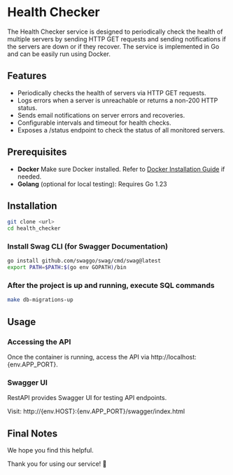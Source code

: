 # Health Checker

The Health Checker service is designed to periodically check the health of multiple servers by sending HTTP GET requests and sending notifications if the servers are down or if they recover. The service is implemented in Go and can be easily run using Docker.

## Features
- Periodically checks the health of servers via HTTP GET requests.
- Logs errors when a server is unreachable or returns a non-200 HTTP status.
- Sends email notifications on server errors and recoveries.
- Configurable intervals and timeout for health checks.
- Exposes a /status endpoint to check the status of all monitored servers.

## Prerequisites

- **Docker** Make sure Docker installed. Refer to [Docker Installation Guide](https://docs.docker.com/get-docker) if needed.
- **Golang** (optional for local testing): Requires Go 1.23

## Installation
```bash
git clone <url>
cd health_checker
```

### Install Swag CLI (for Swagger Documentation)
```bash
go install github.com/swaggo/swag/cmd/swag@latest
export PATH=$PATH:$(go env GOPATH)/bin
```

### After the project is up and running, execute SQL commands
```bash
make db-migrations-up
```
## Usage

### Accessing the API
Once the container is running, access the API via http://localhost:{env.APP_PORT}.

### Swagger UI
RestAPI provides Swagger UI for testing API endpoints.

Visit: http://{env.HOST}:{env.APP_PORT}/swagger/index.html

## Final Notes

We hope you find this helpful.

Thank you for using our service! 🚀